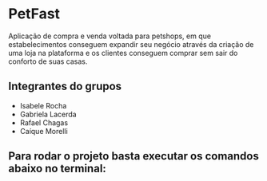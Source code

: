 # PetFast

Aplicação de compra e venda voltada para petshops, em que estabelecimentos conseguem expandir seu negócio através da criação de uma loja na plataforma e os clientes conseguem comprar sem sair do conforto de suas casas. 

## Integrantes do grupos
- Isabele Rocha
- Gabriela Lacerda
- Rafael Chagas
- Caíque Morelli

## Para rodar o projeto basta executar os comandos abaixo no terminal:

